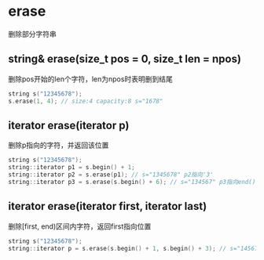 # erase
删除部分字符串


## string& erase(size_t pos = 0, size_t len = npos)
删除pos开始的len个字符，len为npos时表明删到结尾
```cpp
string s("12345678");
s.erase(1, 4); // size:4 capacity:8 s="1678"


```

## iterator erase(iterator p)
删除p指向的字符，并返回该位置
```cpp
string s("12345678");
string::iterator p1 = s.begin() + 1;
string::iterator p2 = s.erase(p1); // s="1345678" p2指向'3'
string::iterator p3 = s.erase(s.begin() + 6); // s="134567" p3指向end()

```

## iterator erase(iterator first, iterator last)
删除[first, end)区间内字符，返回first指向位置
```cpp
string s("12345678");
string::iterator p = s.erase(s.begin() + 1, s.begin() + 3); // s="145678" p指向'4'
```